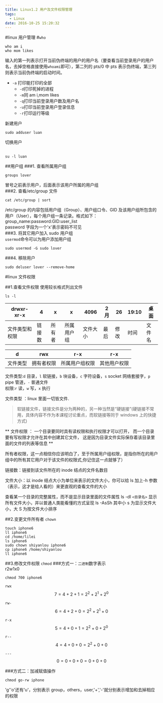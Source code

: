 ```yaml
---
title: Linux1.2 用户及文件权限管理
tags:
  - Linux
date: 2016-10-25 15:20:32
---
```


#linux 用户管理 #`who`

```shell
who am i
who mom likes
```

输入的第一列表示打开当前伪终端的用户的用户名（要查看当前登录用户的用户名，去掉空格直接使用`whoami`即可），第二列的 pts/0 中 pts 表示伪终端，第三列则表示当前伪终端的启动时间。

- `-a` 打印能打印的全部
  - `-d`打印死掉的进程
  - `-m`同 am i,mom likes
  - `-q`打印当前登录用户数及用户名
  - `-u`打印当前登录用户登录信息
  - `-r`打印运行等级

新建用户

```shell
sudo adduser luan
```

切换用户  
​

```shell
su -l luan
```

##用户组
###1. 查看所属用户组

```shell
groups lover
```

冒号之前表示用户，后面表示该用户所属的用户组  
###2. 查看/etc/group 文件

```shell
cat /etc/group | sort
```

/etc/group 的内容包括用户组（Group）、用户组口令、GID 及该用户组所包含的用户（User），每个用户组一条记录。格式如下： group_name:password:GID:user_list  
password 字段为一个'x'表示密码不可见  
###3. 将其它用户加入 sudo 用户组  
`usermod`命令可以为用户添加用户组

```shell
sudo usermod -G sudo lover
```

###4. 移除用户

```shell
sudo deluser lover --remove-home
```

#linux 文件权限

##1.查看文件权限
使用较长格式列出文件

```shell
ls -l
```

| drwxr-xr-x     | 4      | x      | x          | 4096     | 2 月 | 26   | 19:10 | 桌面   |
| -------------- | ------ | ------ | ---------- | -------- | ---- | ---- | ----- | ------ |
| 文件类型和权限 | 链接数 | 所有者 | 所属用户组 | 文件大小 | 最后 | 修改 | 时间  | 文件名 |

| d        | rwx        | r-x            | r-x          |
| -------- | ---------- | -------------- | ------------ |
| 文件类型 | 拥有者权限 | 所属用户组权限 | 其他用户权限 |

文件类型:`d` 目录，`l` 软链接，`b` 块设备，`c` 字符设备，`s` socket 网络套接字，`p` pipe 管道，`-` 普通文件  
权限:`r` 读，`w` 写，`x` 执行

文件类型 ：linux 里面一切皆文件.

> 软链接文件，链接文件是分为两种的，另一种当然是“硬链接”(硬链接不常用，具体内容不作为本课程讨论重点，而软链接等同于 windows 上的快捷方式)

** 文件权限 ：
一个目录要同时具有读权限和执行权限才可以打开，
而一个目录要有写权限才允许在其中创建其它文件，
这是因为目录文件实际保存着该目录里面的文件的列表等信息 **

所有者权限，这一点相信你应该明白了，至于所属用户组权限，是指你所在的用户组中的所有其它用户对于该文件的权限式,你记住这一点就够了）

链接数：链接到该文件所在的 inode 结点的文件名数目

文件大小：以 inode 结点大小为单位来表示的文件大小，你可以给 ls 加上-h 参数（表示，这才是给人看的）来更直观的查看文件的大小

查看某一个目录的完整属性，而不是显示目录里面的文件属性 ls -dl `<目录名>`
显示所有文件大小，并以普通人类能看懂的方式呈现 ls -AsSh 其中小 s 为显示文件大小，大 S 为按文件大小排序

##2.变更文件所有者 `chown`

```shell
touch iphone6
ll iphone6
cd /home/lilei
ls iphone6
sudo chown shiyanlou iphone6
cp iphone6 /home/shiyanlou
ll iphone6
```

##3.修改文件权限 `chmod` ###方式一：`二进制`数字表示  
r2w1x0

```shell
chmod 700 iphone6
```

`rwx`$$7=4+2+1=2^2+2^1+2^0$$

`rw-`$$6=4+2+0=2^2+2^1+0$$

`r-x`$$5=4+0+1=2^2+0+2^0$$

`r--`$$4=4+0+0=2^2+0+0$$

`---`$$0=0+0+0=0+0+0$$

###方式二：加减赋值操作

```shell
chmod go-rw iphone
```

'g''o'还有'u'，分别表示 group，others，user,'+','-'就分别表示增加和去掉相应的权限
